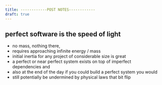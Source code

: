 ```yaml
---
title: ------------POST NOTES------------
draft: true
---
```


perfect software is the speed of light
---------------------------------------

- no mass, nothing there,
- requires approaching infinite energy / mass
- initial inertia for any project of considerable size is great
- a perfect or near perfect system exists on top of imperfect dependencies and
- also at the end of the day if you could build a perfect system you would
- still potentially be undermined by physical laws that bit flip

